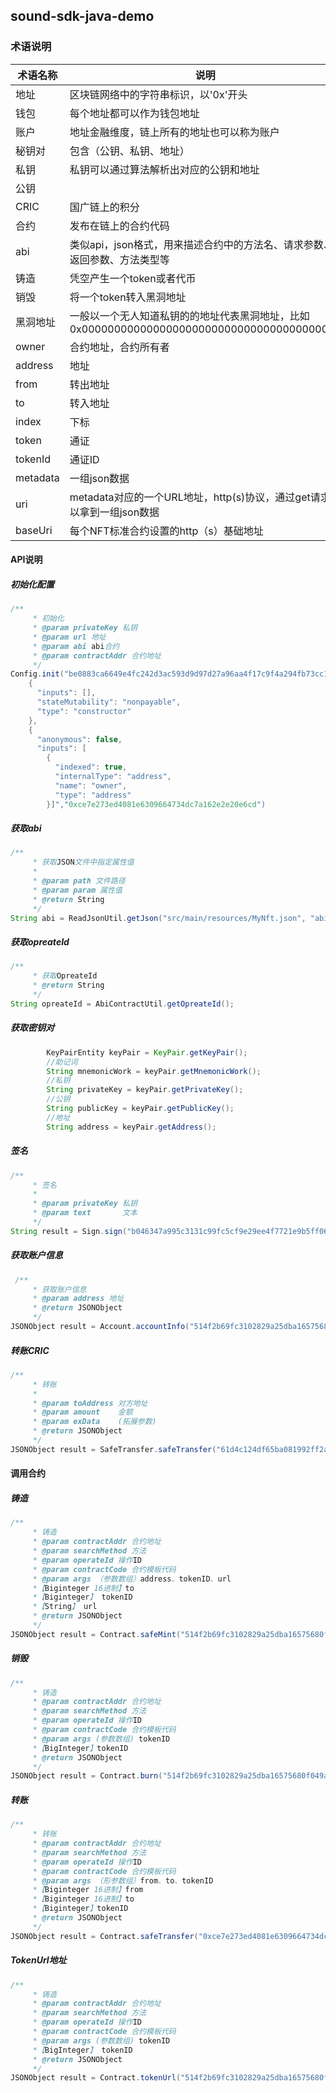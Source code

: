##    sound-sdk-java-demo

### 术语说明

| 术语名称 | 说明                                                         |
| -------- | ------------------------------------------------------------ |
| 地址     | 区块链网络中的字符串标识，以'0x'开头                         |
| 钱包     | 每个地址都可以作为钱包地址                                   |
| 账户     | 地址金融维度，链上所有的地址也可以称为账户                   |
| 秘钥对   | 包含（公钥、私钥、地址）                                     |
| 私钥     | 私钥可以通过算法解析出对应的公钥和地址                       |
| 公钥     |                                                              |
| CRIC     | 国广链上的积分                                               |
| 合约     | 发布在链上的合约代码                                         |
| abi      | 类似api，json格式，用来描述合约中的方法名、请求参数、返回参数、方法类型等 |
| 铸造     | 凭空产生一个token或者代币                                    |
| 销毁     | 将一个token转入黑洞地址                                      |
| 黑洞地址 | 一般以一个无人知道私钥的的地址代表黑洞地址，比如0x0000000000000000000000000000000000000000 |
| owner    | 合约地址，合约所有者                                         |
| address  | 地址                                                         |
| from     | 转出地址                                                     |
| to       | 转入地址                                                     |
| index    | 下标                                                         |
| token    | 通证                                                         |
| tokenId  | 通证ID                                                       |
| metadata | 一组json数据                                                 |
| uri      | metadata对应的一个URL地址，http(s)协议，通过get请求可以拿到一组json数据 |
| baseUri  | 每个NFT标准合约设置的http（s）基础地址                       |

#### API说明

##### 初始化配置

```Java
/**
     * 初始化
     * @param privateKey 私钥
     * @param url 地址
     * @param abi abi合约
     * @param contractAddr 合约地址
     */
Config.init("be0883ca6649e4fc242d3ac593d9d97d27a96aa4f17c9f4a294fb73cc15d8ec5","http://test.open-api.crichain.cn","[
    {
      "inputs": [],
      "stateMutability": "nonpayable",
      "type": "constructor"
    },
    {
      "anonymous": false,
      "inputs": [
        {
          "indexed": true,
          "internalType": "address",
          "name": "owner",
          "type": "address"
        }]","0xce7e273ed4081e6309664734dc7a162e2e20e6cd")
```

##### 获取abi

```Java 
/**
     * 获取JSON文件中指定属性值
     *
     * @param path 文件路径
     * @param param 属性值
     * @return String
     */
String abi = ReadJsonUtil.getJson("src/main/resources/MyNft.json", "abi");
```

##### 获取opreateId

```Java
/**
     * 获取OpreateId
     * @return String
     */
String opreateId = AbiContractUtil.getOpreateId();
```

##### 获取密钥对

```Java
		KeyPairEntity keyPair = KeyPair.getKeyPair();
		//助记词
        String mnemonicWork = keyPair.getMnemonicWork();
		//私钥
        String privateKey = keyPair.getPrivateKey();
		//公钥
        String publicKey = keyPair.getPublicKey();
		//地址
        String address = keyPair.getAddress();
```

##### 签名

```Java
/**
     * 签名
     *
     * @param privateKey 私钥
     * @param text       文本
     */
String result = Sign.sign("b046347a995c3131c99fc5cf9e29ee4f7721e9b5ff06397df4eab597d08a9ef1", "123123");
```

##### 获取账户信息

```Java
 /**
     * 获取账户信息
     * @param address 地址
     * @return JSONObject
     */
JSONObject result = Account.accountInfo("514f2b69fc3102829a25dba16575680f049a0932");
```

##### 转账CRIC

```Java
/**
     * 转账
     *
     * @param toAddress 对方地址
     * @param amount    金额
     * @param exData    (拓展参数)
     * @return JSONObject
     */
JSONObject result = SafeTransfer.safeTransfer("61d4c124df65ba081992ff2a8c77c67a8b3cb77c", "0.01", "");
```

#### 调用合约

##### 铸造

```Java
/**
     * 铸造
     * @param contractAddr 合约地址
     * @param searchMethod 方法
     * @param operateId 操作ID
     * @param contractCode 合约模板代码
     * @param args （参数数组）address、tokenID、url
     *【Biginteger 16进制】to 
     *【Biginteger】 tokenID 
     *【String】 url
     * @return JSONObject
     */
JSONObject result = Contract.safeMint("514f2b69fc3102829a25dba16575680f049a0932", "safeMint", "123132","NFT_A", new BigInteger("514f2b69fc3102829a25dba16575680f049a0932",16), new BigInteger("123123"), "https://ipfs.infura.io/ipfs/QmbApAkdkGj4jFu6Jr2thcNHraRBYJ7nEL7cvpabM7bLcK");
```

##### 销毁

```Java
/**
     * 铸造
     * @param contractAddr 合约地址
     * @param searchMethod 方法
     * @param operateId 操作ID 
     * @param contractCode 合约模板代码
     * @param args (参数数组) tokenID
     *【BigInteger】tokenID 
     * @return JSONObject
     */
JSONObject result = Contract.burn("514f2b69fc3102829a25dba16575680f049a0932", "burn","123132","NFT_A",new BigInteger("123123"));
```

##### 转账

```Java
/**
     * 转账
     * @param contractAddr 合约地址
     * @param searchMethod 方法
     * @param operateId 操作ID 
     * @param contractCode 合约模板代码
     * @param args （形参数组）from、to、tokenID
     *【Biginteger 16进制】from
     *【Biginteger 16进制】to
     *【Biginteger】tokenID
     * @return JSONObject
     */
JSONObject result = Contract.safeTransfer("0xce7e273ed4081e6309664734dc7a162e2e20e6cd", "safeTransfer","123132","NFT_A", new BigInteger("514f2b69fc3102829a25dba16575680f049a0932", 16), new BigInteger("61d4c124df65ba081992ff2a8c77c67a8b3cb77c", 16), new BigInteger("123123"));
```

##### TokenUrl地址

```Java
/**
     * 铸造
     * @param contractAddr 合约地址
     * @param searchMethod 方法
     * @param operateId 操作ID
     * @param contractCode 合约模板代码
     * @param args (参数数组) tokenID 
     *【BigInteger】 tokenID
     * @return JSONObject
     */
JSONObject result = Contract.tokenUrl("514f2b69fc3102829a25dba16575680f049a0932", "tokenURI","123132","NFT_A",new BigInteger("123123"));
```